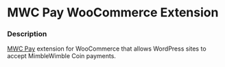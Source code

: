 # MWC Pay WooCommerce Extension

### Description
[MWC Pay](https://github.com/NicolasFlamel1/MWC-Pay) extension for WooCommerce that allows WordPress sites to accept MimbleWimble Coin payments.
